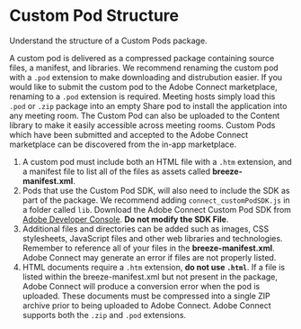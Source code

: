 # Custom Pod Structure
Understand the structure of a Custom Pods package.

A custom pod is delivered as a compressed package containing source files, a manifest, and libraries. We recommend renaming the custom pod with a `.pod` extension to make downloading and distrubution easier. If you would like to submit the custom pod to the Adobe Connect marketplace, renaming to a `.pod` extension is required. Meeting hosts simply load this `.pod` or `.zip` package into an empty Share pod to install the application into any meeting room. The Custom Pod can also be uploaded to the Content library to make it easily accessible across meeting rooms. Custom Pods which have been submitted and accepted to the Adobe Connect marketplace can be discovered from the in-app marketplace. 

1. A custom pod must include both an HTML file with a `.htm` extension, and a manifest file to list all of the files as assets called **breeze-manifest.xml**.
2. Pods that use the Custom Pod SDK, will also need to include the SDK as part of the package. We recommend adding `connect_customPodSDK.js` in a folder called `lib`. Download the Adobe Connect Custom Pod SDK from [Adobe Developer Console](https://developer.adobe.com/console/14257/servicesandapis). **Do not modify the SDK File**.
3. Additional files and directories can be added such as images, CSS stylesheets, JavaScript files and other web libraries and technologies. Remember to reference all of your files in the **breeze-manifest.xml**. Adobe Connect may generate an error if files are not properly listed.
4. HTML documents require a `.htm` extension, **do not use `.html`**. If a file is listed within the breeze-manifest.xml but not present in the package, Adobe Connect will produce a conversion error when the pod is uploaded. These documents must be compressed into a single ZIP archive prior to being uploaded to Adobe Connect. Adobe Connect supports both the `.zip` and `.pod` extensions.
